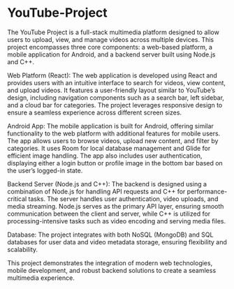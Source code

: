 # YouTube-Project
The YouTube Project is a full-stack multimedia platform designed to allow users to upload, view, and manage videos across multiple devices. This project encompasses three core components: a web-based platform, a mobile application for Android, and a backend server built using Node.js and C++.

Web Platform (React): The web application is developed using React and provides users with an intuitive interface to search for videos, view content, and upload videos. It features a user-friendly layout similar to YouTube’s design, including navigation components such as a search bar, left sidebar, and a cloud bar for categories. The project leverages responsive design to ensure a seamless experience across different screen sizes.

Android App: The mobile application is built for Android, offering similar functionality to the web platform with additional features for mobile users. The app allows users to browse videos, upload new content, and filter by categories. It uses Room for local database management and Glide for efficient image handling. The app also includes user authentication, displaying either a login button or profile image in the bottom bar based on the user’s logged-in state.

Backend Server (Node.js and C++): The backend is designed using a combination of Node.js for handling API requests and C++ for performance-critical tasks. The server handles user authentication, video uploads, and media streaming. Node.js serves as the primary API layer, ensuring smooth communication between the client and server, while C++ is utilized for processing-intensive tasks such as video encoding and serving media files.

Database: The project integrates with both NoSQL (MongoDB) and SQL databases for user data and video metadata storage, ensuring flexibility and scalability.

This project demonstrates the integration of modern web technologies, mobile development, and robust backend solutions to create a seamless multimedia experience.
